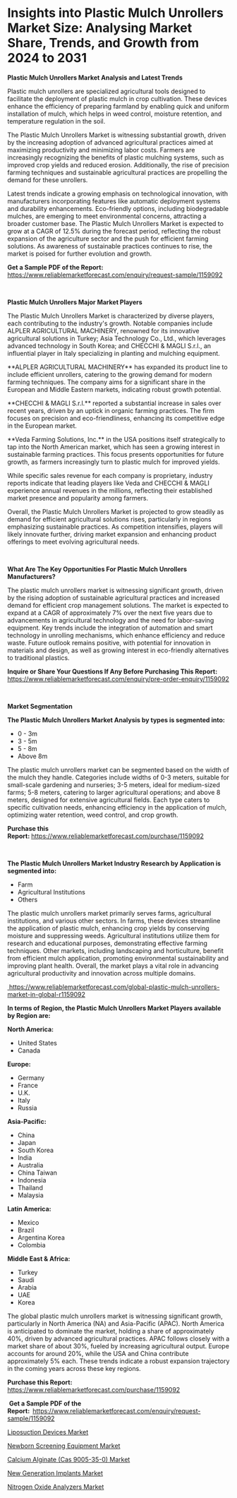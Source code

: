 <p><h1>Insights into Plastic Mulch Unrollers Market Size: Analysing Market Share, Trends, and Growth from 2024 to 2031</h1></p><p><strong>Plastic Mulch Unrollers Market Analysis and Latest Trends</strong></p>
<p><p>Plastic mulch unrollers are specialized agricultural tools designed to facilitate the deployment of plastic mulch in crop cultivation. These devices enhance the efficiency of preparing farmland by enabling quick and uniform installation of mulch, which helps in weed control, moisture retention, and temperature regulation in the soil.</p><p>The Plastic Mulch Unrollers Market is witnessing substantial growth, driven by the increasing adoption of advanced agricultural practices aimed at maximizing productivity and minimizing labor costs. Farmers are increasingly recognizing the benefits of plastic mulching systems, such as improved crop yields and reduced erosion. Additionally, the rise of precision farming techniques and sustainable agricultural practices are propelling the demand for these unrollers.</p><p>Latest trends indicate a growing emphasis on technological innovation, with manufacturers incorporating features like automatic deployment systems and durability enhancements. Eco-friendly options, including biodegradable mulches, are emerging to meet environmental concerns, attracting a broader customer base. The Plastic Mulch Unrollers Market is expected to grow at a CAGR of 12.5% during the forecast period, reflecting the robust expansion of the agriculture sector and the push for efficient farming solutions. As awareness of sustainable practices continues to rise, the market is poised for further evolution and growth.</p></p>
<p><strong>Get a Sample PDF of the Report:&nbsp;</strong> <a href="https://www.reliablemarketforecast.com/enquiry/request-sample/1159092?utm_campaign=1159&utm_medium=2&utm_source=Github&utm_content=ia&utm_term=05112024&utm_id=plastic-mulch-unrollers">https://www.reliablemarketforecast.com/enquiry/request-sample/1159092</a></p>
<p>&nbsp;</p>
<p><strong>Plastic Mulch Unrollers Major Market Players</strong></p>
<p><p>The Plastic Mulch Unrollers Market is characterized by diverse players, each contributing to the industry's growth. Notable companies include ALPLER AGRICULTURAL MACHINERY, renowned for its innovative agricultural solutions in Turkey; Asia Technology Co., Ltd., which leverages advanced technology in South Korea; and CHECCHI & MAGLI S.r.l., an influential player in Italy specializing in planting and mulching equipment.</p><p>**ALPLER AGRICULTURAL MACHINERY** has expanded its product line to include efficient unrollers, catering to the growing demand for modern farming techniques. The company aims for a significant share in the European and Middle Eastern markets, indicating robust growth potential.</p><p>**CHECCHI & MAGLI S.r.l.** reported a substantial increase in sales over recent years, driven by an uptick in organic farming practices. The firm focuses on precision and eco-friendliness, enhancing its competitive edge in the European market.</p><p>**Veda Farming Solutions, Inc.** in the USA positions itself strategically to tap into the North American market, which has seen a growing interest in sustainable farming practices. This focus presents opportunities for future growth, as farmers increasingly turn to plastic mulch for improved yields.</p><p>While specific sales revenue for each company is proprietary, industry reports indicate that leading players like Veda and CHECCHI & MAGLI experience annual revenues in the millions, reflecting their established market presence and popularity among farmers.</p><p>Overall, the Plastic Mulch Unrollers Market is projected to grow steadily as demand for efficient agricultural solutions rises, particularly in regions emphasizing sustainable practices. As competition intensifies, players will likely innovate further, driving market expansion and enhancing product offerings to meet evolving agricultural needs.</p></p>
<p>&nbsp;</p>
<p><strong>What Are The Key Opportunities For Plastic Mulch Unrollers Manufacturers?</strong></p>
<p><p>The plastic mulch unrollers market is witnessing significant growth, driven by the rising adoption of sustainable agricultural practices and increased demand for efficient crop management solutions. The market is expected to expand at a CAGR of approximately 7% over the next five years due to advancements in agricultural technology and the need for labor-saving equipment. Key trends include the integration of automation and smart technology in unrolling mechanisms, which enhance efficiency and reduce waste. Future outlook remains positive, with potential for innovation in materials and design, as well as growing interest in eco-friendly alternatives to traditional plastics.</p></p>
<p><strong>Inquire or Share Your Questions If Any Before Purchasing This Report:</strong> <a href="https://www.reliablemarketforecast.com/enquiry/pre-order-enquiry/1159092?utm_campaign=1159&utm_medium=2&utm_source=Github&utm_content=ia&utm_term=05112024&utm_id=plastic-mulch-unrollers">https://www.reliablemarketforecast.com/enquiry/pre-order-enquiry/1159092</a></p>
<p>&nbsp;</p>
<p><strong>Market Segmentation</strong></p>
<p><strong>The Plastic Mulch Unrollers Market Analysis by types is segmented into:</strong></p>
<p><ul><li>0 - 3m</li><li>3 - 5m</li><li>5 - 8m</li><li>Above 8m</li></ul></p>
<p><p>The plastic mulch unrollers market can be segmented based on the width of the mulch they handle. Categories include widths of 0-3 meters, suitable for small-scale gardening and nurseries; 3-5 meters, ideal for medium-sized farms; 5-8 meters, catering to larger agricultural operations; and above 8 meters, designed for extensive agricultural fields. Each type caters to specific cultivation needs, enhancing efficiency in the application of mulch, optimizing water retention, weed control, and crop growth.</p></p>
<p><strong>Purchase this Report:&nbsp;</strong><a href="https://www.reliablemarketforecast.com/purchase/1159092?utm_campaign=1159&utm_medium=2&utm_source=Github&utm_content=ia&utm_term=05112024&utm_id=plastic-mulch-unrollers">https://www.reliablemarketforecast.com/purchase/1159092</a></p>
<p>&nbsp;</p>
<p><strong>The Plastic Mulch Unrollers Market Industry Research by Application is segmented into:</strong></p>
<p><ul><li>Farm</li><li>Agricultural Institutions</li><li>Others</li></ul></p>
<p><p>The plastic mulch unrollers market primarily serves farms, agricultural institutions, and various other sectors. In farms, these devices streamline the application of plastic mulch, enhancing crop yields by conserving moisture and suppressing weeds. Agricultural institutions utilize them for research and educational purposes, demonstrating effective farming techniques. Other markets, including landscaping and horticulture, benefit from efficient mulch application, promoting environmental sustainability and improving plant health. Overall, the market plays a vital role in advancing agricultural productivity and innovation across multiple domains.</p></p>
<p><a href="https://www.reliablemarketforecast.com/global-plastic-mulch-unrollers-market-in-global-r1159092?utm_campaign=1159&utm_medium=2&utm_source=Github&utm_content=ia&utm_term=05112024&utm_id=plastic-mulch-unrollers">&nbsp;https://www.reliablemarketforecast.com/global-plastic-mulch-unrollers-market-in-global-r1159092</a></p>
<p><strong>In terms of Region, the Plastic Mulch Unrollers Market Players available by Region are:</strong></p>
<p>
    <p> <strong> North America: </strong>
        <ul>
            <li>United States</li>
            <li>Canada</li>
        </ul>
        </p> 
    <p> <strong> Europe: </strong>
        <ul>
            <li>Germany</li>
            <li>France</li>
            <li>U.K.</li>
            <li>Italy</li>
            <li>Russia</li>
        </ul>
        </p> 
    <p> <strong> Asia-Pacific: </strong>
        <ul>
            <li>China</li>
            <li>Japan</li>
            <li>South Korea</li>
            <li>India</li>
            <li>Australia</li>
            <li>China Taiwan</li>
            <li>Indonesia</li>
            <li>Thailand</li>
            <li>Malaysia</li>
        </ul>
        </p> 
    <p> <strong> Latin America: </strong>
        <ul>
            <li>Mexico</li>
            <li>Brazil</li>
            <li>Argentina Korea</li>
            <li>Colombia</li>
        </ul>
        </p> 
    <p> <strong> Middle East & Africa: </strong>
        <ul>
            <li>Turkey</li>
            <li>Saudi</li>
            <li>Arabia</li>
            <li>UAE</li>
            <li>Korea</li>
        </ul>
    </p>
    </p>
<p><p>The global plastic mulch unrollers market is witnessing significant growth, particularly in North America (NA) and Asia-Pacific (APAC). North America is anticipated to dominate the market, holding a share of approximately 40%, driven by advanced agricultural practices. APAC follows closely with a market share of about 30%, fueled by increasing agricultural output. Europe accounts for around 20%, while the USA and China contribute approximately 5% each. These trends indicate a robust expansion trajectory in the coming years across these key regions.</p></p>
<p><strong>Purchase this Report: </strong><a href="https://www.reliablemarketforecast.com/purchase/1159092?utm_campaign=1159&utm_medium=2&utm_source=Github&utm_content=ia&utm_term=05112024&utm_id=plastic-mulch-unrollers">https://www.reliablemarketforecast.com/purchase/1159092</a></p>
<p>&nbsp;<strong>Get a Sample PDF of the Report:&nbsp;&nbsp;</strong><a href="https://www.reliablemarketforecast.com/enquiry/request-sample/1159092?utm_campaign=1159&utm_medium=2&utm_source=Github&utm_content=ia&utm_term=05112024&utm_id=plastic-mulch-unrollers">https://www.reliablemarketforecast.com/enquiry/request-sample/1159092</a></p>
<p><strong></strong></p>
<p><p><a href="https://issuu.com/reportprime-2/docs/liposuction-devices-market-size-203_1db1311e17721f?utm_campaign=1159&utm_medium=2&utm_source=Github&utm_content=ia&utm_term=05112024&utm_id=plastic-mulch-unrollers">Liposuction Devices Market</a></p><p><a href="https://issuu.com/reportprime-2/docs/newborn-screening-equipment-market-_1177f797401921?utm_campaign=1159&utm_medium=2&utm_source=Github&utm_content=ia&utm_term=05112024&utm_id=plastic-mulch-unrollers">Newborn Screening Equipment Market</a></p><p><a href="https://github.com/mickahmaland/Market-Research-Report-List-1/blob/main/calcium-alginate-cas-9005-35-0-market.md?utm_campaign=1159&utm_medium=2&utm_source=Github&utm_content=ia&utm_term=05112024&utm_id=plastic-mulch-unrollers">Calcium Alginate (Cas 9005-35-0) Market</a></p><p><a href="https://issuu.com/reportprime-2/docs/new-generation-implants-market-size_a6eb936c3176a9?utm_campaign=1159&utm_medium=2&utm_source=Github&utm_content=ia&utm_term=05112024&utm_id=plastic-mulch-unrollers">New Generation Implants Market</a></p><p><a href="https://github.com/chantekestenmo/Market-Research-Report-List-1/blob/main/nitrogen-oxide-analyzers-market.md?utm_campaign=1159&utm_medium=2&utm_source=Github&utm_content=ia&utm_term=05112024&utm_id=plastic-mulch-unrollers">Nitrogen Oxide Analyzers Market</a></p></p>